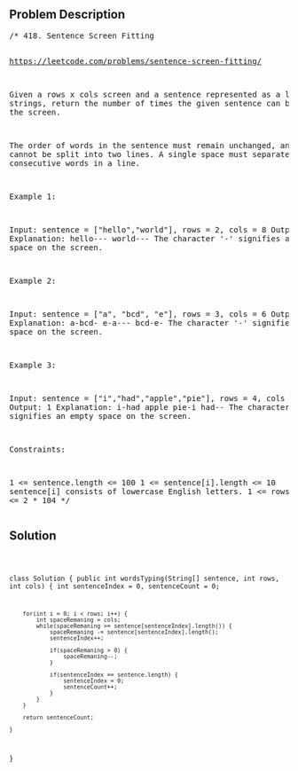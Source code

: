 <!--
<style>
  body { font-family: Arial, sans-serif; }
  .container { max-width: 744px; margin: 0 auto; padding: 10px; }
  .comment-block { background-color: #f9f9f9; padding: 10px; border-left: 5px solid #ccc; max-width: 100%; margin: 20px auto; overflow-wrap: break-word; white-space: pre-wrap; }
  .code-block { background-color: #f4f4f4; padding: 10px; border: 1px solid #ddd; max-width: 100%; margin: 20px auto; overflow-wrap: break-word; white-space: pre-wrap; }
</style>
-->

<div class='container'>
<h2>Problem Description</h2>
<div class='comment-block'>
<pre>
/* 418. Sentence Screen Fitting

https://leetcode.com/problems/sentence-screen-fitting/

Given a rows x cols screen and a sentence represented as a list of strings, 
return the number of times the given sentence can be fitted on the screen.

The order of words in the sentence must remain unchanged, and a word cannot 
be split into two lines. A single space must separate two consecutive words in a line.

 

Example 1:

Input: sentence = ["hello","world"], rows = 2, cols = 8
Output: 1
Explanation:
hello---
world---
The character '-' signifies an empty space on the screen.


Example 2:

Input: sentence = ["a", "bcd", "e"], rows = 3, cols = 6
Output: 2
Explanation:
a-bcd- 
e-a---
bcd-e-
The character '-' signifies an empty space on the screen.


Example 3:

Input: sentence = ["i","had","apple","pie"], rows = 4, cols = 5
Output: 1
Explanation:
i-had
apple
pie-i
had--
The character '-' signifies an empty space on the screen.
 

Constraints:

1 <= sentence.length <= 100
1 <= sentence[i].length <= 10
sentence[i] consists of lowercase English letters.
1 <= rows, cols <= 2 * 104
*/
</pre>
</div>

<h2>Solution</h2>
<div class='code-block'>
<pre><code class='language-java'>

class Solution {
    public int wordsTyping(String[] sentence, int rows, int cols) {
        int sentenceIndex = 0, sentenceCount = 0;

        for(int i = 0; i < rows; i++) {
            int spaceRemaning = cols;
            while(spaceRemaning >= sentence[sentenceIndex].length()) {
                spaceRemaning -= sentence[sentenceIndex].length();
                sentenceIndex++;

                if(spaceRemaning > 0) {
                    spaceRemaning--;
                }

                if(sentenceIndex == sentence.length) {
                    sentenceIndex = 0;
                    sentenceCount++;
                }
            }
        }

        return sentenceCount;
        
    }
}
</code></pre>
</div>
</div>
